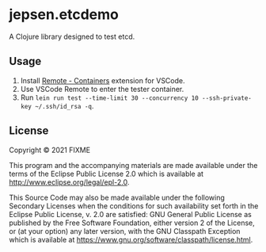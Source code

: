 # jepsen.etcdemo

A Clojure library designed to test etcd.

## Usage

1. Install [Remote - Containers](https://marketplace.visualstudio.com/items?itemName=ms-vscode-remote.remote-containers) extension for VSCode.
2. Use VSCode Remote to enter the tester container.
3. Run `lein run test --time-limit 30 --concurrency 10 --ssh-private-key ~/.ssh/id_rsa -q`.

## License

Copyright © 2021 FIXME

This program and the accompanying materials are made available under the
terms of the Eclipse Public License 2.0 which is available at
http://www.eclipse.org/legal/epl-2.0.

This Source Code may also be made available under the following Secondary
Licenses when the conditions for such availability set forth in the Eclipse
Public License, v. 2.0 are satisfied: GNU General Public License as published by
the Free Software Foundation, either version 2 of the License, or (at your
option) any later version, with the GNU Classpath Exception which is available
at https://www.gnu.org/software/classpath/license.html.
